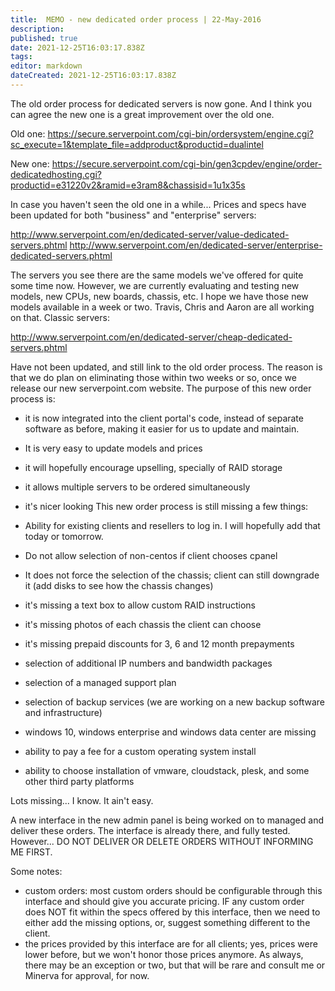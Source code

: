 ```yaml
---
title:  MEMO - new dedicated order process | 22-May-2016 
description: 
published: true
date: 2021-12-25T16:03:17.838Z
tags: 
editor: markdown
dateCreated: 2021-12-25T16:03:17.838Z
---
```



The old order process for dedicated servers is now gone. And I think you can agree the new one is a great improvement over the old one.

Old one:
https://secure.serverpoint.com/cgi-bin/ordersystem/engine.cgi?sc_execute=1&template_file=addproduct&productid=dualintel

New one:
https://secure.serverpoint.com/cgi-bin/gen3cpdev/engine/order-dedicatedhosting.cgi?productid=e31220v2&ramid=e3ram8&chassisid=1u1x35s

In case you haven't seen the old one in a while...
Prices and specs have been updated for both "business" and "enterprise" servers:

http://www.serverpoint.com/en/dedicated-server/value-dedicated-servers.phtml
http://www.serverpoint.com/en/dedicated-server/enterprise-dedicated-servers.phtml

The servers you see there are the same models we've offered for quite some time now. However, we are currently evaluating and testing new models, new CPUs, new boards, chassis, etc. I hope we have those new models available in a week or two. Travis, Chris and Aaron are all working on that.
Classic servers:

http://www.serverpoint.com/en/dedicated-server/cheap-dedicated-servers.phtml

Have not been updated, and still link to the old order process. The reason is that we do plan on eliminating those within two weeks or so, once we release our new serverpoint.com website.
The purpose of this new order process is:

- it is now integrated into the client portal's code, instead of separate software as before, making it easier for us to update and maintain.
- It is very easy to update models and prices
- it will hopefully encourage upselling, specially of RAID storage
- it allows multiple servers to be ordered simultaneously
- it's nicer looking
This new order process is still missing a few things:

- Ability for existing clients and resellers to log in. I will hopefully add that today or tomorrow.
- Do not allow selection of non-centos if client chooses cpanel
- It does not force the selection of the chassis; client can still downgrade it (add disks to see how the chassis changes)
- it's missing a text box to allow custom RAID instructions
- it's missing photos of each chassis the client can choose
- it's missing prepaid discounts for 3, 6 and 12 month prepayments
- selection of additional IP numbers and bandwidth packages
- selection of a managed support plan
- selection of backup services (we are working on a new backup software and infrastructure)
- windows 10, windows enterprise and windows data center are missing
- ability to pay a fee for a custom operating system install
- ability to choose installation of vmware, cloudstack, plesk, and some other third party platforms

Lots missing... I know. It ain't easy.
 
A new interface in the new admin panel is being worked on to managed and deliver these orders. The interface is already there, and fully tested. However... DO NOT DELIVER OR DELETE ORDERS WITHOUT INFORMING ME FIRST.
 

Some notes:
- custom orders: most custom orders should be configurable through this interface and should give you accurate pricing. IF any custom order does NOT fit within the specs offered by this interface, then we need to either add the missing options, or, suggest something different to the client.
- the prices provided by this interface are for all clients; yes, prices were lower before, but we won't honor those prices anymore. As always, there may be an exception or two, but that will be rare and consult me or Minerva for approval, for now.
